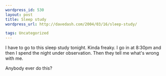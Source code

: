 ```yaml
--- 
wordpress_id: 530
layout: post
title: Sleep study
wordpress_url: http://davedash.com/2004/03/16/sleep-study/

tags: Uncategorized
---
```


I have to go to this sleep study tonight.  Kinda freaky.  I go in at 8:30pm and then I spend the night under observation. Then they tell me what's wrong with me.

Anybody ever do this?
